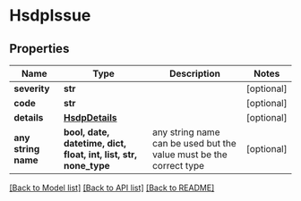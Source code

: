 # HsdpIssue


## Properties
Name | Type | Description | Notes
------------ | ------------- | ------------- | -------------
**severity** | **str** |  | [optional] 
**code** | **str** |  | [optional] 
**details** | [**HsdpDetails**](HsdpDetails.md) |  | [optional] 
**any string name** | **bool, date, datetime, dict, float, int, list, str, none_type** | any string name can be used but the value must be the correct type | [optional]

[[Back to Model list]](../README.md#documentation-for-models) [[Back to API list]](../README.md#documentation-for-api-endpoints) [[Back to README]](../README.md)


